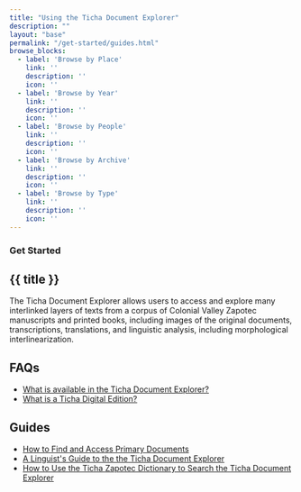```yaml
---
title: "Using the Ticha Document Explorer"
description: ""
layout: "base"
permalink: "/get-started/guides.html"
browse_blocks:
  - label: 'Browse by Place'
    link: ''
    description: ''
    icon: ''
  - label: 'Browse by Year'
    link: ''
    description: ''
    icon: ''
  - label: 'Browse by People'
    link: ''
    description: ''
    icon: ''
  - label: 'Browse by Archive'
    link: ''
    description: ''
    icon: ''
  - label: 'Browse by Type'
    link: ''
    description: ''
    icon: ''
---
```

<section class="text-gray-600 body-font">
  <div class="lg:container px-5 py-24 mx-auto">
    <div class="flex flex-wrap w-full mb-20">
      <div class="lg:w-1/2 w-full mb-6 lg:mb-0">
        <h3 class="text-xs text-red-700 tracking-widest font-medium title-font mb-1 uppercase">Get Started</h3>
        <h1 class="sm:text-3xl text-2xl font-medium title-font mb-2 text-gray-900">{{ title }}</h1>
        <div class="h-1 w-20 bg-red-700 rounded mt-4"></div>
      </div>
      <div class="lg:w-1/2 w-full lg:pl-6">
        <p class="leading-relaxed text-gray-500 mb-2">The Ticha Document Explorer allows users to access and explore many interlinked layers of texts from a corpus of Colonial Valley Zapotec manuscripts and printed books, including images of the original documents, transcriptions, translations, and linguistic analysis, including morphological interlinearization.</p>
      </div>
    </div>  
    <div class="my-6">
      <h2 class="md:text-2xl text-xl font-medium title-font text-gray-900 mb-6">FAQs</h2>
      <ul class="list-disc text-red-700">
        <li><a class="hover:text-red-800" href="/get-started/guides/finding-documents.html">What is available in the Ticha Document Explorer?</a></li>
        <li><a class="hover:text-red-800" href="#">What is a Ticha Digital Edition?</a></li>
      </ul>
    </div>  
    <div class="my-6">
      <h2 class="md:text-2xl text-xl font-medium title-font text-gray-900 mb-6">Guides</h2>
      <ul class="list-disc text-red-700">
        <li><a class="hover:text-red-800" href="/get-started/guides/finding-documents.html">How to Find and Access Primary Documents</a></li>
        <li><a class="hover:text-red-800" href="#">A Linguist's Guide to the the Ticha Document Explorer</a></li>
        <li><a class="hover:text-red-800" href="#">How to Use the Ticha Zapotec Dictionary to Search the Ticha Document Explorer</a></li>
      </ul>
    </div>
</section>
